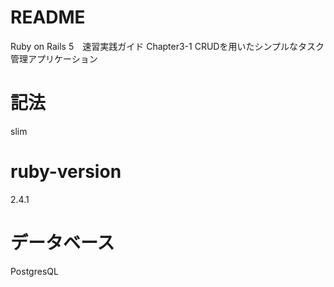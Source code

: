 # README

 Ruby on Rails 5　速習実践ガイド Chapter3-1
 CRUDを用いたシンプルなタスク管理アプリケーション

# 記法
slim

# ruby-version
2.4.1

# データベース
PostgresQL

